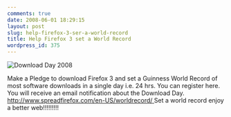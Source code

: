 ```yaml
---
comments: true
date: 2008-06-01 18:29:15
layout: post
slug: help-firefox-3-ser-a-world-record
title: Help Firefox 3 set a World Record
wordpress_id: 375
---
```


![Download Day 2008](http://www.spreadfirefox.com/sites/all/themes/spreadfirefox_RCS/images/download-day/buttons/en-US/dday_badge_fox.png)


Make a Pledge to download Firefox 3 and set a Guinness World Record of most software downloads in a single day i.e. 24 hrs. You can register here. You will receive an email notification about the Download Day.
[http://www.spreadfirefox.com/en-US/worldrecord/
](http://www.spreadfirefox.com/en-US/worldrecord/)
Set a world record enjoy a better web!!!!!!!!!
